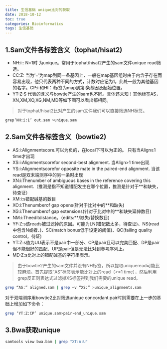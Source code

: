 ```yaml
---
title: 生信基础 unique比对的获取
date: 2018-10-12
toc: true
categories: Bioinformatics
tags: 生信基础
---
```





## 1.Sam文件各标签含义（tophat/hisat2)

+ NH:i:<N>: N=1时 为unique。常用于tophat/hisat2产生的sam文件unique read筛选。
+ CC:Z: 当为‘=’为map到同一条基因上，一般在map基因组时由于内含子存在而容易出现，他只代表两种不同的方式，计数时应记为1。此处一般为其他基因的名字。CP:i 和HI：i标签为map到第i条基因及起始位置。
+ YT:Z:S 代表的含义与bowtie产生的sam也不同。具体还未知！其他标签AS，XN,XM,XO,XG,NM,MD等如下图可以看出都相同。

<!--more-->

> 对于tophat/hisat2比对产生的sam文件我们可以直接筛选NH标签。


```bash
grep‘NH:i:1’ out.sam >unique.sam
```

## 2.Sam文件各标签含义（bowtie2)
+ AS:i:<N>Alignmentscore.可以为负的，在local下可以为正的。 只有当Align≥1 time才出现
+ XS:i:<N>Alignmentscorefor second-best alignment. 当Align>1 time出现
+ YS:i:<N>Alignmentscorefor opposite mate in the paired-end alignment. 当该read是双末端测序中的另一条时出现
+ XN:i:<N>Thenumber of ambiguous bases in the reference covering this alignment.（推测是指不知道错配发生在哪个位置，推测是针对于**和缺失，待查证）
+ XM:i:s错配碱基的数目
+ XO:i:<N>Thenumberof gap opens(针对于比对中的**和缺失)
+ XG:i:<N>Thenumberof gap extensions(针对于比对中的**和缺失延伸数目)
+ NM:i:<N>Theeditdistance。（edits:**/缺失/替换数目)
+ YF:Z:s该reads被过滤掉的原因。可能为LN(错配数太多，待查证)、NS(read中包含N或者．)、SC(match bonus低于设定的阈值)、QC(failing quality control，待证)
+ YT:Z:s值为UU表示不是pair中一部分、CP是pair且可以完美匹配、DP是pair但不能很好的匹配、UP是pair但是无法比对到参考序列上。
+ MD:Z:s比对上的错配碱基的字符串表示。

> 由于bowtie2产生的sam文件并没有NH标签，所以提取uniqueread可能比较麻烦。首先提取“AS”标签表示能比对上的read（>=1 time），然后利用grep反正则表达式过滤掉XS标签得到我们需要的unique read。


```bash
grep “AS:” aligned.sam | grep –v “XS:” >unique_alignments.sam
```

对于双端测序用bowtie2比对筛选unique concordant pair时则需要在上一步的基础上增加如下命令：


```bash
grep ‘YT:Z:CP’ unique.sam>pair-end_unique.sam
```

## 3.Bwa获取unique


```bash
samtools view bwa.bam | grep "XT:A:U"
```
